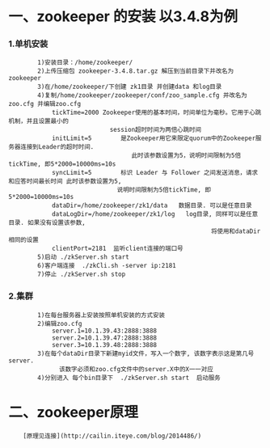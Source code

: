 #	一、zookeeper 的安装  以3.4.8为例
###		1.单机安装
			1)安装目录：/home/zookeeper/
			2)上传压缩包 zookeeper-3.4.8.tar.gz 解压到当前目录下并改名为 zookeeper
			3)在/home/zookeeper/下创建 zk1目录 并创建data 和log目录 
			4)复制/home/zookeeper/zookeeper/conf/zoo_sample.cfg 并改名为zoo.cfg 并编辑zoo.cfg
				tickTime=2000 Zookeeper使用的基本时间，时间单位为毫秒。它用于心跳机制，并且设置最小的
								session超时时间为两倍心跳时间
				initLimit=5        是Zookeeper用它来限定quorum中的Zookeeper服务器连接到Leader的超时时间.
							          此时该参数设置为5，说明时间限制为5倍tickTime, 即5*2000=10000ms=10s
				syncLimit=5        标识 Leader 与 Follower 之间发送消息，请求和应答时间最长时间 此时该参数设置为5, 
							      说明时间限制为5倍tickTime, 即5*2000=10000ms=10s
				dataDir=/home/zookeeper/zk1/data   数据目录. 可以是任意目录
				dataLogDir=/home/zookeeper/zk1/log   log目录, 同样可以是任意目录. 如果没有设置该参数, 
														    将使用和dataDir相同的设置
				clientPort=2181  监听client连接的端口号
			5)启动 ./zkServer.sh start  
			6)客户端连接  ./zkCli.sh -server ip:2181
			7)停止 ./zkServer.sh stop
		
###		2.集群
			1)在每台服务器上安装按照单机安装的方式安装
			2)编辑zoo.cfg
				server.1=10.1.39.43:2888:3888  
				server.2=10.1.39.47:2888:3888    
				server.3=10.1.39.48:2888:3888
			3)在每个dataDir目录下新建myid文件，写入一个数字, 该数字表示这是第几号server. 
			      该数字必须和zoo.cfg文件中的server.X中的X一一对应
			4)分别进入 每个bin目录下  ./zkServer.sh start  启动服务
		
		
#	二、zookeeper原理
		[原理见连接](http://cailin.iteye.com/blog/2014486/)